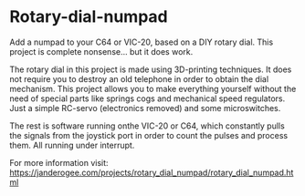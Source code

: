 # Rotary-dial-numpad
Add a numpad to your C64 or VIC-20, based on a DIY rotary dial.
This project is complete nonsense... but it does work.

The rotary dial in this project is made using 3D-printing techniques.
It does not require you to destroy an old telephone in order to obtain the dial mechanism.
This project allows you to make everything yourself without the need of special parts like springs cogs and mechanical speed regulators. Just a simple RC-servo (electronics removed) and some microswitches.

The rest is software running onthe VIC-20 or C64, which constantly pulls the signals from the joystick port in order to count the pulses and process them. All running under interrupt.

For more information visit:
https://janderogee.com/projects/rotary_dial_numpad/rotary_dial_numpad.html
